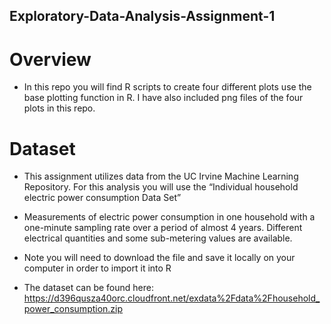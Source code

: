 ## Exploratory-Data-Analysis-Assignment-1 
# Overview
- In this repo you will find R scripts to create four different plots use the base plotting function in R. I have also included png files of the four plots in this repo.

# Dataset
- This assignment utilizes data from the UC Irvine Machine Learning Repository. For this analysis you will use the “Individual household electric power consumption Data Set” 
- Measurements of electric power consumption in one household with a one-minute sampling rate over a period of almost 4 years. Different electrical quantities and some sub-metering values are available.

- Note you will need to download the file and save it locally on your computer in order to import it into R
- The dataset can be found here: https://d396qusza40orc.cloudfront.net/exdata%2Fdata%2Fhousehold_power_consumption.zip
